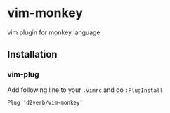 # vim-monkey
vim plugin for monkey language

## Installation
### vim-plug
Add following line to your `.vimrc` and do `:PlugInstall`
```
Plug 'd2verb/vim-monkey'
```

